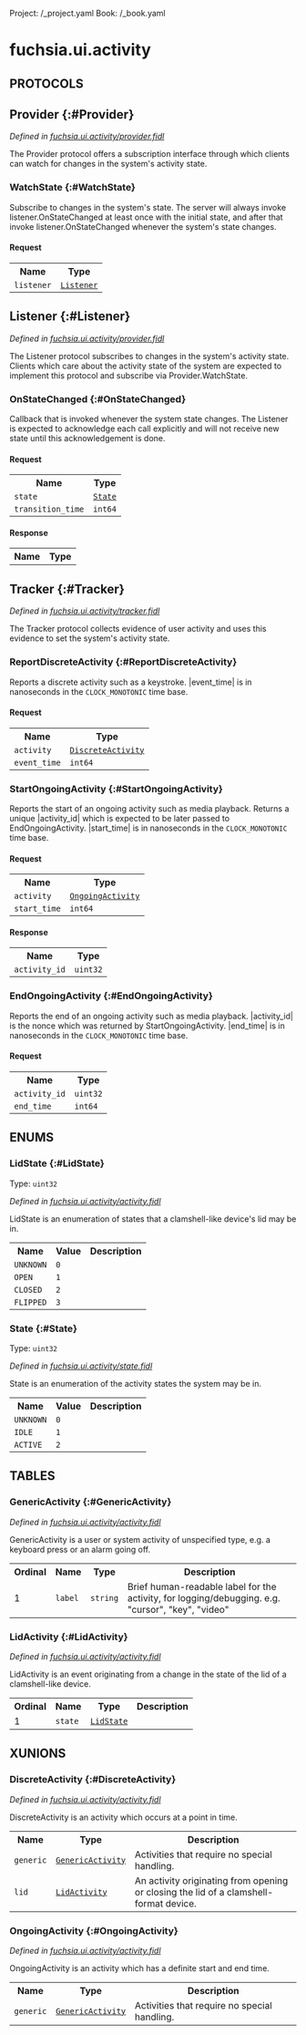 Project: /_project.yaml
Book: /_book.yaml

# fuchsia.ui.activity


## **PROTOCOLS**

## Provider {:#Provider}
*Defined in [fuchsia.ui.activity/provider.fidl](https://fuchsia.googlesource.com/fuchsia/+/master/sdk/fidl/fuchsia.ui.activity/provider.fidl#12)*

 The Provider protocol offers a subscription interface through
 which clients can watch for changes in the system's activity state.

### WatchState {:#WatchState}

 Subscribe to changes in the system's state.
 The server will always invoke listener.OnStateChanged at least once with
 the initial state, and after that invoke listener.OnStateChanged
 whenever the system's state changes.

#### Request
<table>
    <tr><th>Name</th><th>Type</th></tr>
    <tr>
            <td><code>listener</code></td>
            <td>
                <code><a class='link' href='#Listener'>Listener</a></code>
            </td>
        </tr></table>



## Listener {:#Listener}
*Defined in [fuchsia.ui.activity/provider.fidl](https://fuchsia.googlesource.com/fuchsia/+/master/sdk/fidl/fuchsia.ui.activity/provider.fidl#23)*

 The Listener protocol subscribes to changes in the system's activity
 state. Clients which care about the activity state of the system are
 expected to implement this protocol and subscribe via Provider.WatchState.

### OnStateChanged {:#OnStateChanged}

 Callback that is invoked whenever the system state changes.
 The Listener is expected to acknowledge each call explicitly and will
 not receive new state until this acknowledgement is done.

#### Request
<table>
    <tr><th>Name</th><th>Type</th></tr>
    <tr>
            <td><code>state</code></td>
            <td>
                <code><a class='link' href='#State'>State</a></code>
            </td>
        </tr><tr>
            <td><code>transition_time</code></td>
            <td>
                <code>int64</code>
            </td>
        </tr></table>


#### Response
<table>
    <tr><th>Name</th><th>Type</th></tr>
    </table>

## Tracker {:#Tracker}
*Defined in [fuchsia.ui.activity/tracker.fidl](https://fuchsia.googlesource.com/fuchsia/+/master/sdk/fidl/fuchsia.ui.activity/tracker.fidl#14)*

 The Tracker protocol collects evidence of user activity and uses this
 evidence to set the system's activity state.

### ReportDiscreteActivity {:#ReportDiscreteActivity}

 Reports a discrete activity such as a keystroke.
 |event_time| is in nanoseconds in the `CLOCK_MONOTONIC` time base.

#### Request
<table>
    <tr><th>Name</th><th>Type</th></tr>
    <tr>
            <td><code>activity</code></td>
            <td>
                <code><a class='link' href='#DiscreteActivity'>DiscreteActivity</a></code>
            </td>
        </tr><tr>
            <td><code>event_time</code></td>
            <td>
                <code>int64</code>
            </td>
        </tr></table>



### StartOngoingActivity {:#StartOngoingActivity}

 Reports the start of an ongoing activity such as media playback.
 Returns a unique |activity_id| which is expected to be later passed
 to EndOngoingActivity.
 |start_time| is in nanoseconds in the `CLOCK_MONOTONIC` time base.

#### Request
<table>
    <tr><th>Name</th><th>Type</th></tr>
    <tr>
            <td><code>activity</code></td>
            <td>
                <code><a class='link' href='#OngoingActivity'>OngoingActivity</a></code>
            </td>
        </tr><tr>
            <td><code>start_time</code></td>
            <td>
                <code>int64</code>
            </td>
        </tr></table>


#### Response
<table>
    <tr><th>Name</th><th>Type</th></tr>
    <tr>
            <td><code>activity_id</code></td>
            <td>
                <code>uint32</code>
            </td>
        </tr></table>

### EndOngoingActivity {:#EndOngoingActivity}

 Reports the end of an ongoing activity such as media playback.
 |activity_id| is the nonce which was returned by StartOngoingActivity.
 |end_time| is in nanoseconds in the `CLOCK_MONOTONIC` time base.

#### Request
<table>
    <tr><th>Name</th><th>Type</th></tr>
    <tr>
            <td><code>activity_id</code></td>
            <td>
                <code>uint32</code>
            </td>
        </tr><tr>
            <td><code>end_time</code></td>
            <td>
                <code>int64</code>
            </td>
        </tr></table>







## **ENUMS**

### LidState {:#LidState}
Type: <code>uint32</code>

*Defined in [fuchsia.ui.activity/activity.fidl](https://fuchsia.googlesource.com/fuchsia/+/master/sdk/fidl/fuchsia.ui.activity/activity.fidl#38)*

 LidState is an enumeration of states that a clamshell-like device's lid may
 be in.


<table>
    <tr><th>Name</th><th>Value</th><th>Description</th></tr><tr>
            <td><code>UNKNOWN</code></td>
            <td><code>0</code></td>
            <td></td>
        </tr><tr>
            <td><code>OPEN</code></td>
            <td><code>1</code></td>
            <td></td>
        </tr><tr>
            <td><code>CLOSED</code></td>
            <td><code>2</code></td>
            <td></td>
        </tr><tr>
            <td><code>FLIPPED</code></td>
            <td><code>3</code></td>
            <td></td>
        </tr></table>

### State {:#State}
Type: <code>uint32</code>

*Defined in [fuchsia.ui.activity/state.fidl](https://fuchsia.googlesource.com/fuchsia/+/master/sdk/fidl/fuchsia.ui.activity/state.fidl#8)*

 State is an enumeration of the activity states the system may be in.


<table>
    <tr><th>Name</th><th>Value</th><th>Description</th></tr><tr>
            <td><code>UNKNOWN</code></td>
            <td><code>0</code></td>
            <td></td>
        </tr><tr>
            <td><code>IDLE</code></td>
            <td><code>1</code></td>
            <td></td>
        </tr><tr>
            <td><code>ACTIVE</code></td>
            <td><code>2</code></td>
            <td></td>
        </tr></table>



## **TABLES**

### GenericActivity {:#GenericActivity}


*Defined in [fuchsia.ui.activity/activity.fidl](https://fuchsia.googlesource.com/fuchsia/+/master/sdk/fidl/fuchsia.ui.activity/activity.fidl#24)*

 GenericActivity is a user or system activity of unspecified type, e.g.
 a keyboard press or an alarm going off.


<table>
    <tr><th>Ordinal</th><th>Name</th><th>Type</th><th>Description</th></tr>
    <tr>
            <td>1</td>
            <td><code>label</code></td>
            <td>
                <code>string</code>
            </td>
            <td> Brief human-readable label for the activity, for logging/debugging.
 e.g. "cursor", "key", "video"
</td>
        </tr></table>

### LidActivity {:#LidActivity}


*Defined in [fuchsia.ui.activity/activity.fidl](https://fuchsia.googlesource.com/fuchsia/+/master/sdk/fidl/fuchsia.ui.activity/activity.fidl#32)*

 LidActivity is an event originating from a change in the state of the lid
 of a clamshell-like device.


<table>
    <tr><th>Ordinal</th><th>Name</th><th>Type</th><th>Description</th></tr>
    <tr>
            <td>1</td>
            <td><code>state</code></td>
            <td>
                <code><a class='link' href='#LidState'>LidState</a></code>
            </td>
            <td></td>
        </tr></table>





## **XUNIONS**

### DiscreteActivity {:#DiscreteActivity}
*Defined in [fuchsia.ui.activity/activity.fidl](https://fuchsia.googlesource.com/fuchsia/+/master/sdk/fidl/fuchsia.ui.activity/activity.fidl#8)*

 DiscreteActivity is an activity which occurs at a point in time.

<table>
    <tr><th>Name</th><th>Type</th><th>Description</th></tr><tr>
            <td><code>generic</code></td>
            <td>
                <code><a class='link' href='#GenericActivity'>GenericActivity</a></code>
            </td>
            <td> Activities that require no special handling.
</td>
        </tr><tr>
            <td><code>lid</code></td>
            <td>
                <code><a class='link' href='#LidActivity'>LidActivity</a></code>
            </td>
            <td> An activity originating from opening or closing the lid of a
 clamshell-format device.
</td>
        </tr></table>

### OngoingActivity {:#OngoingActivity}
*Defined in [fuchsia.ui.activity/activity.fidl](https://fuchsia.googlesource.com/fuchsia/+/master/sdk/fidl/fuchsia.ui.activity/activity.fidl#17)*

 OngoingActivity is an activity which has a definite start and end time.

<table>
    <tr><th>Name</th><th>Type</th><th>Description</th></tr><tr>
            <td><code>generic</code></td>
            <td>
                <code><a class='link' href='#GenericActivity'>GenericActivity</a></code>
            </td>
            <td> Activities that require no special handling.
</td>
        </tr></table>





